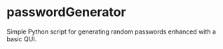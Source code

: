 # passwordGenerator
Simple Python script for generating random passwords enhanced with a basic QUI.
